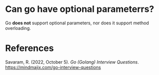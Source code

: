 # Can go have optional parameterrs? 

Go **does not** support optional parameters, 
nor does it support method overloading. 

# References 
Savaram, R. (2022, October 5). *Go (Golang) Interview Questions*. <https://mindmajix.com/go-interview-questions> 

